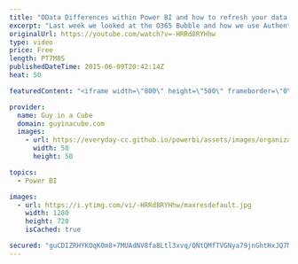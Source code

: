 ```yaml
---
title: "OData Differences within Power BI and how to refresh your data!"
excerpt: "Last week we looked at the O365 Bubble and how we use Authentication to go in and out.  This week we show it in action!  We will look at one of the limitations to the existing Power BI service and how we can actually use the new Power BI Preview service to refresh data from an OData feed using oAuth"
originalUrl: https://youtube.com/watch?v=-HRRd8RYHhw
type: video
price: Free
length: PT7M8S
publishedDateTime: 2015-06-09T20:42:14Z
heat: 50

featuredContent: "<iframe width=\"800\" height=\"500\" frameborder=\"0\" src=\"https://www.youtube.com/embed/-HRRd8RYHhw\" allow=\"accelerometer; autoplay; encrypted-media; gyroscope; picture-in-picture\" allowfullscreen></iframe>"

provider:
  name: Guy in a Cube
  domain: guyinacube.com
  images:
    - url: https://everyday-cc.github.io/powerbi/assets/images/organizations/guyinacube.com-50x50.jpg
      width: 50
      height: 50

topics:
  - Power BI

images:
  - url: https://i.ytimg.com/vi/-HRRd8RYHhw/maxresdefault.jpg
    width: 1280
    height: 720
    isCached: true

secured: "guCDIZRHYKOqK0m8+7MUAdNV8fa8Ltl3xvq/QNtQMfTVGNya79jnGhtHxJQ7MO9vlSxahSTV/GGHqoaSFmQl7lzb8Cvdn0DmY3C1IqqEKGr3gaTO6/aJ2kWTq76K5Dm/c4czE0tnyZGSsmnKjg3VaeLYuVPk/iQtjv/O7dMpTtSlMnBWy/QGNVjebuWsFWYimXlUZXhEvPUSf6rZveczlEL1bULnSKboDGQ/3hNVrIavb1wBymo7zR9xnDNMxKGvDt8TDmDyEUFBoIbb+iKfqLR2v8lK0Mg2DispyDjXT7/tNbw0wZki0CN/htg/ZLpZpf6iobNbL4OLiXREToDmqNNgfjmzk0K/BlzJ/IzASykrY0k9CHx7qYlyvql7eTIAGhZ0NVoAUEVmA5uVQw/CIJOSRa6x7SpYSTfEG2IFfWI=;iRG3+90x21IoyFBNuphOWw=="
---
```


